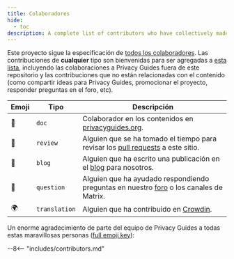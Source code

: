 ```yaml
---
title: Colaboradores
hide:
  - toc
description: A complete list of contributors who have collectively made an enormous impact on the Privacy Guides project.
---
```


<!-- Do NOT manually edit this file, please add yourself to the .all-contributorsrc file instead. See our GitHub Issues for more details -->

Este proyecto sigue la especificación de [todos los colaboradores](https://github.com/all-contributors/all-contributors). Las contribuciones de **cualquier** tipo son bienvenidas para ser agregadas a [esta lista](https://github.com/privacyguides/privacyguides.org/blob/main/.all-contributorsrc), incluyendo las colaboraciones a Privacy Guides fuera de este repositorio y las contribuciones que no están relacionadas con el contenido (como compartir ideas para Privacy Guides, promocionar el proyecto, responder preguntas en el foro, etc).

| Emoji | Tipo          | Descripción                                                                                                                                                 |
| ----- | ------------- | ----------------------------------------------------------------------------------------------------------------------------------------------------------- |
| 📖    | `doc`         | Colaborador en los contenidos en [privacyguides.org](https://www.privacyguides.org/en/).                                    |
| 👀    | `review`      | Alguien que se ha tomado el tiempo para revisar los [pull requests](https://github.com/privacyguides/privacyguides.org/pulls) a este sitio. |
| 📝    | `blog`        | Alguien que ha escrito una publicación en el [blog](https://blog.privacyguides.org) para nosotros.                                          |
| 💬    | `question`    | Alguien que ha ayudado respondiendo preguntas en nuestro [foro](https://discuss.privacyguides.net) o los canales de Matrix.                 |
| 🌍    | `translation` | Alguien que ha contribuido en [Crowdin](https://crowdin.com/project/privacyguides).                                                         |

Un enorme agradecimiento de parte del equipo de Privacy Guides a todas estas maravillosas personas ([full emoji key](https://allcontributors.org/docs/en/emoji-key)):

\--8<-- "includes/contributors.md"
